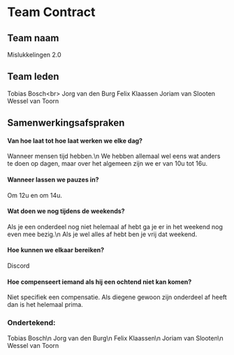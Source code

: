 # Team Contract

## Team naam
Mislukkelingen 2.0

## Team leden
Tobias Bosch<br\>
Jorg van den Burg
Felix Klaassen
Joriam van Slooten
Wessel van Toorn

## Samenwerkingsafspraken

#### Van hoe laat tot hoe laat werken we elke dag?
Wanneer mensen tijd hebben.\n
We hebben allemaal wel eens wat anders te doen op dagen, maar over het algemeen zijn we er van 10u tot 16u.

#### Wanneer lassen we pauzes in?
Om 12u en om 14u.

#### Wat doen we nog tijdens de weekends?
Als je een onderdeel nog niet helemaal af hebt ga je er in het weekend nog even mee bezig.\n
Als je wel alles af hebt ben je vrij dat weekend.

#### Hoe kunnen we elkaar bereiken?
Discord

#### Hoe compenseert iemand als hij een ochtend niet kan komen?
Niet specifiek een compensatie. Als diegene gewoon zijn onderdeel af heeft dan is het helemaal prima.

### Ondertekend:
Tobias Bosch\n
Jorg van den Burg\n
Felix Klaassen\n
Joriam van Slooten\n
Wessel van Toorn
